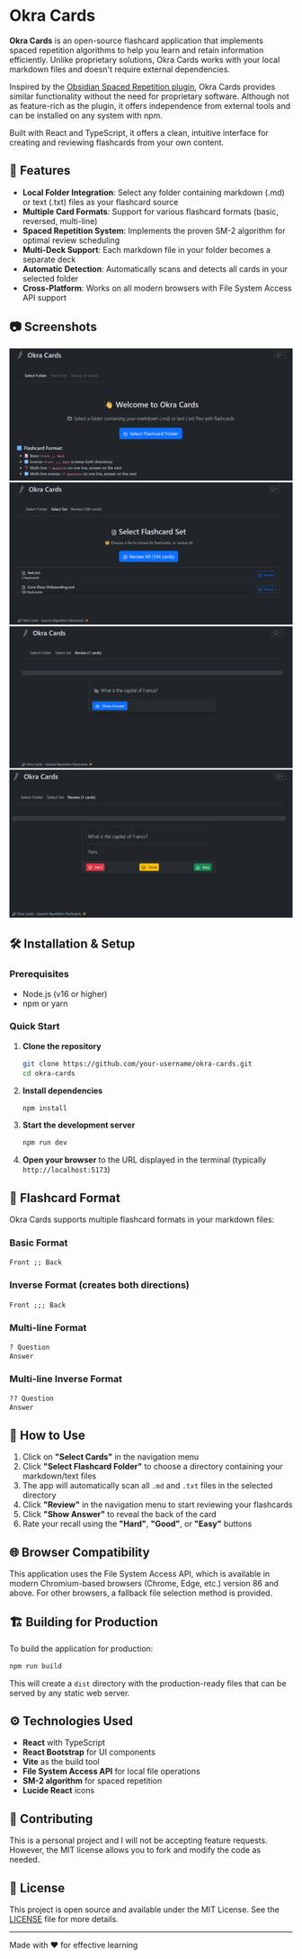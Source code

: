 # Okra Cards

**Okra Cards** is an open-source flashcard application that implements spaced repetition algorithms to help you learn and retain information efficiently. Unlike proprietary solutions, Okra Cards works with your local markdown files and doesn't require external dependencies.

Inspired by the [Obsidian Spaced Repetition plugin](https://github.com/st3v3nmw/obsidian-spaced-repetition), Okra Cards provides similar functionality without the need for proprietary software. Although not as feature-rich as the plugin, it offers independence from external tools and can be installed on any system with npm.

Built with React and TypeScript, it offers a clean, intuitive interface for creating and reviewing flashcards from your own content.

## 🚀 Features

- **Local Folder Integration**: Select any folder containing markdown (.md) or text (.txt) files as your flashcard source
- **Multiple Card Formats**: Support for various flashcard formats (basic, reversed, multi-line)
- **Spaced Repetition System**: Implements the proven SM-2 algorithm for optimal review scheduling
- **Multi-Deck Support**: Each markdown file in your folder becomes a separate deck
- **Automatic Detection**: Automatically scans and detects all cards in your selected folder
- **Cross-Platform**: Works on all modern browsers with File System Access API support

## 📷 Screenshots

![Screenshot 1](public/screenshots/screenshot1.png)
![Screenshot 2](public/screenshots/screenshot2.png)
![Screenshot 3](public/screenshots/screenshot3.png)
![Screenshot 4](public/screenshots/screenshot4.png)

## 🛠️ Installation & Setup

### Prerequisites
- Node.js (v16 or higher)
- npm or yarn

### Quick Start

1. **Clone the repository**
   ```bash
   git clone https://github.com/your-username/okra-cards.git
   cd okra-cards
   ```

2. **Install dependencies**
   ```bash
   npm install
   ```

3. **Start the development server**
   ```bash
   npm run dev
   ```

4. **Open your browser** to the URL displayed in the terminal (typically `http://localhost:5173`)

## 📝 Flashcard Format

Okra Cards supports multiple flashcard formats in your markdown files:

### Basic Format
```
Front ;; Back
```

### Inverse Format (creates both directions)
```
Front ;;; Back
```

### Multi-line Format
```
? Question
Answer
```

### Multi-line Inverse Format
```
?? Question
Answer
```

## 🎯 How to Use

1. Click on **"Select Cards"** in the navigation menu
2. Click **"Select Flashcard Folder"** to choose a directory containing your markdown/text files
3. The app will automatically scan all `.md` and `.txt` files in the selected directory
4. Click **"Review"** in the navigation menu to start reviewing your flashcards
5. Click **"Show Answer"** to reveal the back of the card
6. Rate your recall using the **"Hard"**, **"Good"**, or **"Easy"** buttons

## 🌐 Browser Compatibility

This application uses the File System Access API, which is available in modern Chromium-based browsers (Chrome, Edge, etc.) version 86 and above. For other browsers, a fallback file selection method is provided.

## 🏗️ Building for Production

To build the application for production:

```bash
npm run build
```

This will create a `dist` directory with the production-ready files that can be served by any static web server.

## ⚙️ Technologies Used

- **React** with TypeScript
- **React Bootstrap** for UI components
- **Vite** as the build tool
- **File System Access API** for local file operations
- **SM-2 algorithm** for spaced repetition
- **Lucide React** icons

## 🤝 Contributing

This is a personal project and I will not be accepting feature requests. However, the MIT license allows you to fork and modify the code as needed.

## 📄 License

This project is open source and available under the MIT License. See the [LICENSE](./LICENSE) file for more details.

---

Made with ❤️ for effective learning
